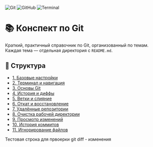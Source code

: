 ![Git](https://img.shields.io/badge/Git-F05032?style=for-the-badge&logo=git&logoColor=white)
![GitHub](https://img.shields.io/badge/GitHub-181717?style=for-the-badge&logo=github&logoColor=white)
![Terminal](https://img.shields.io/badge/Terminal-4D4D4D?style=for-the-badge&logo=windows-terminal&logoColor=white)

# 📚 Конспект по Git

Краткий, практичный справочник по Git, организованный по темам. Каждая тема — отдельная директория с `README.md`.

## 📁 Структура

- [1. Базовые настройки](./1%20Базовые%20настройки/README.md)
- [2. Терминал и навигация](./2%20Терминал%20и%20навигация/README.md)
- [3. Основы Git](./3%20Основы%20git/README.md)
- [4. История и диффы](./4%20История%20и%20диффы/README.md)
- [5. Ветки и слияние](./5%20Ветки%20и%20слияние/README.md)
- [6. Откат и восстановление](./6%20Откат%20и%20восстановление/README.md)
- [7. Удалённые репозитории](./7%20Удалённые%20репозитории/README.md)
- [8. Очистка рабочей директории](./8%20Очистка%20рабочей%20директории/README.md)
- [9. Просмотр изменений](./9%20Просмотр%20изменений/README.md)
- [10. История коммитов](./9%20История%20коммитов/README.md)
- [11. Игнорирование файлов](./9%20Игнорирование%20файлов/README.md)

Тестовая строка для првоерки git diff - изменения